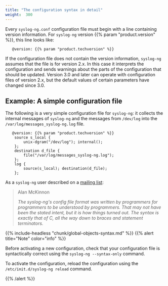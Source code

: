```yaml
---
title: "The configuration syntax in detail"
weight:  300
---
```

<!-- DISCLAIMER: This file is based on the syslog-ng Open Source Edition documentation https://github.com/balabit/syslog-ng-ose-guides/commit/2f4a52ee61d1ea9ad27cb4f3168b95408fddfdf2 and is used under the terms of The syslog-ng Open Source Edition Documentation License. The file has been modified by Axoflow. -->

Every `syslog-ng.conf` configuration file must begin with a line containing version information. For `syslog-ng` version {{% param "product.version" %}}, this line looks like:

```shell
   @version: {{% param "product.techversion" %}}
```

If the configuration file does not contain the version information, `syslog-ng` assumes that the file is for version 2.x. In this case it interprets the configuration and sends warnings about the parts of the configuration that should be updated. Version 3.0 and later can operate with configuration files of version 2.x, but the default values of certain parameters have changed since 3.0.

## Example: A simple configuration file

The following is a very simple configuration file for `syslog-ng`: it collects the internal messages of `syslog-ng` and the messages from `/dev/log` into the `/var/log/messages_syslog-ng.log` file.

```shell
   @version: {{% param "product.techversion" %}}
    source s_local {
        unix-dgram("/dev/log"); internal();
    };
    destination d_file {
        file("/var/log/messages_syslog-ng.log");
    };
    log {
        source(s_local); destination(d_file);
    };
```

As a `syslog-ng` user described on a [mailing list](https://lists.gt.net/gentoo/user/209108):

> Alan McKinnon
> 
> *The syslog-ng's config file format was written by programmers for programmers to be understood by programmers. That may not have been the stated intent, but it is how things turned out. The syntax is exactly that of C, all the way down to braces and statement terminators.*

{{% include-headless "chunk/global-objects-syntax.md" %}} {{% alert title="Note" color="info" %}}

Before activating a new configuration, check that your configuration file is syntactically correct using the `syslog-ng --syntax-only` command.

To activate the configuration, reload the configuration using the `/etc/init.d/syslog-ng reload` command.

{{% /alert %}}
